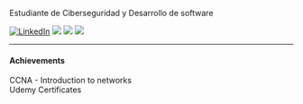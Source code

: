 <img src="https://otakukart.com/wp-content/uploads/2021/04/Guts-Berserk.jpg" alt="">

Estudiante de Ciberseguridad y Desarrollo de software

<p>
  <a href="https://www.linkedin.com/in/cmarines/"><img src="https://img.shields.io/badge/LinkedIn--_.svg?style=social&logo=linkedin" alt="LinkedIn"></a>
  <a href="#"><img src="https://img.shields.io/badge/Python-Junior-_.svg?logo=python"></a>
  <a href="#"><img src="https://img.shields.io/badge/C Sharp-Enthusiast-_.svg?logo=c#"></a>
  <a href="#"><img src="https://img.shields.io/badge/Networking-Intermediate-_.svg"></a>
</p>

<hr>

#### Achievements

CCNA - Introduction to networks <br>
Udemy Certificates

